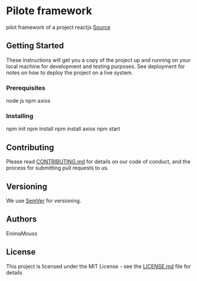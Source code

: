 # Pilote framework
pilot framework of a project reactjs
[Source](https://enimamouss.github.io/piloteFrame/)

## Getting Started

These instructions will get you a copy of the project up and running on your local machine for development and testing purposes. See deployment for notes on how to deploy the project on a live system.

### Prerequisites

node js
npm
axios

### Installing

npm init
npm install
npm install axios
npm start


## Contributing

Please read [CONTRIBUTING.md](CONTRIBUTING.md) for details on our code of conduct, and the process for submitting pull requests to us.

## Versioning

We use [SemVer](https://semver.org/lang/fr/) for versioning.

## Authors
EnimaMouss

## License

This project is licensed under the MIT License - see the [LICENSE.md](LICENSE.md) file for details

